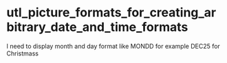 # utl_picture_formats_for_creating_arbitrary_date_and_time_formats
I need to display month and day format like MONDD for example DEC25 for Christmass
